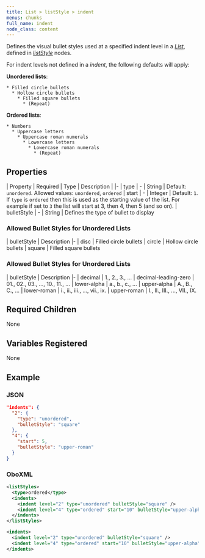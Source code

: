 ```yaml
---
title: List > listStyle > indent
menus: chunks
full_name: indent
node_class: content
---
```

Defines the visual bullet styles used at a specified indent level in a *[List](list.html)*, defined in [*listStyle*](list_style.html) nodes.

For indent levels not defined in a *indent*, the following defaults will apply:

**Unordered lists**:

```
* Filled circle bullets
  * Hollow circle bullets
    * Filled square bullets
      * (Repeat)
```

**Ordered lists**:

```
* Numbers
  * Uppercase letters
    * Uppercase roman numerals
      * Lowercase letters
        * Lowercase roman numerals
          * (Repeat)
```


## Properties

| Property | Required | Type | Description |
|-
| type | - | String | Default: `unordered`. Allowed values: `unordered`, `ordered`
| start | - | Integer | Default: `1`. If `type` is `ordered` then this is used as the starting value of the list. For example if set to `3` the list will start at 3, then 4, then 5 (and so on).
| bulletStyle | - | String | Defines the type of bullet to display

### Allowed Bullet Styles for Unordered Lists

| bulletStyle | Description
|-
| disc | Filled circle bullets
| circle | Hollow circle bullets
| square | Filled square bullets

### Allowed Bullet Styles for Unordered Lists

| bulletStyle | Description
|-
| decimal | 1., 2., 3., ...
| decimal-leading-zero | 01., 02., 03., ..., 10., 11., ...
| lower-alpha | a., b., c., ...
| upper-alpha | A., B., C., ...
| lower-roman | i., ii., iii., ..., vii., ix.
| upper-roman | I., II., III., ..., VII., IX.


## Required Children

None

## Variables Registered

None

## Example

### JSON

```json
"indents": {
  "2": {
    "type": "unordered",
    "bulletStyle": "square"
  },
  "4": {
    "start": 5,
    "bulletStyle": "upper-roman"
  }
}
```

### OboXML

```xml
<listStyles>
  <type>ordered</type>
  <indents>
    <indent level="2" type="unordered" bulletStyle="square" />
    <indent level="4" type="ordered" start="10" bulletStyle="upper-alpha" />
  </indents>
</listStyles>
```

```xml
<indents>
  <indent level="2" type="unordered" bulletStyle="square" />
  <indent level="4" type="ordered" start="10" bulletStyle="upper-alpha" />
</indents>
```
